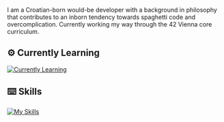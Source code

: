 I am a Croatian-born would-be developer with a background in philosophy that contributes to an inborn tendency towards spaghetti code and overcomplication. Currently working my way through the 42 Vienna core curriculum.

## ⚙️ Currently Learning 
[![Currently Learning](https://skillicons.dev/icons?i=c,bash)](https://skillicons.dev)

## ⌨️ Skills
[![My Skills](https://skillicons.dev/icons?i=html,css,js,react,python,django,postgres,bootstrap)](https://skillicons.dev)
<!--
**DajanPlackovic/DajanPlackovic** is a ✨ _special_ ✨ repository because its `README.md` (this file) appears on your GitHub profile.

Here are some ideas to get you started:

-->
